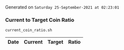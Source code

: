Generated on `Saturday 25-September-2021 at 02:23:01`

### Current to Target Coin Ratio
`current_coin_ratio.sh`

Date|Current|Target|Ratio
---|---|---|---
